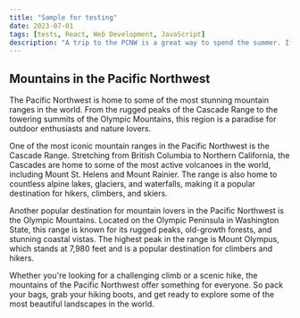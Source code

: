 ```yaml
---
title: "Sample for testing"
date: 2023-07-01
tags: [tests, React, Web Development, JavaScript]
description: "A trip to the PCNW is a great way to spend the summer. If you love mountains and love scenery, you will love this post. Take a load of and enjoy!"
---
```


## Mountains in the Pacific Northwest

The Pacific Northwest is home to some of the most stunning mountain ranges in the world. From the rugged peaks of the Cascade Range to the towering summits of the Olympic Mountains, this region is a paradise for outdoor enthusiasts and nature lovers.

One of the most iconic mountain ranges in the Pacific Northwest is the Cascade Range. Stretching from British Columbia to Northern California, the Cascades are home to some of the most active volcanoes in the world, including Mount St. Helens and Mount Rainier. The range is also home to countless alpine lakes, glaciers, and waterfalls, making it a popular destination for hikers, climbers, and skiers.

Another popular destination for mountain lovers in the Pacific Northwest is the Olympic Mountains. Located on the Olympic Peninsula in Washington State, this range is known for its rugged peaks, old-growth forests, and stunning coastal vistas. The highest peak in the range is Mount Olympus, which stands at 7,980 feet and is a popular destination for climbers and hikers.

Whether you're looking for a challenging climb or a scenic hike, the mountains of the Pacific Northwest offer something for everyone. So pack your bags, grab your hiking boots, and get ready to explore some of the most beautiful landscapes in the world.

